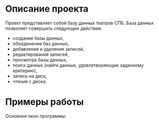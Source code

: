 # Описание проекта
Проект представляет собой базу данных театров СПБ. База данных позволяет совершать следующие действия:
  * создание базы данных,
  * объединение баз данных,
  * добавления и удаления записей,
  * редактирования записей,
  * просмотра базы данных,
  * поиск данных (найти данные, удовлетворяющие заданному критерию),
  * запись на диск,
  * чтения с диска.

# Примеры работы
Основное окно программы: 
